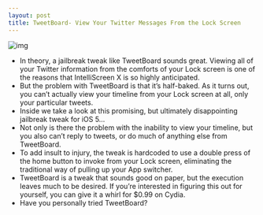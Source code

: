 ```yaml
---
layout: post
title: TweetBoard- View Your Twitter Messages From the Lock Screen
---
```

![img](http://media.idownloadblog.com/wp-content/uploads/2011/10/TweetBoard.png)
* In theory, a jailbreak tweak like TweetBoard sounds great. Viewing all of your Twitter information from the comforts of your Lock screen is one of the reasons that IntelliScreen X is so highly anticipated.
* But the problem with TweetBoard is that it’s half-baked. As it turns out, you can’t actually view your timeline from your Lock screen at all, only your particular tweets.
* Inside we take a look at this promising, but ultimately disappointing jailbreak tweak for iOS 5…
* Not only is there the problem with the inability to view your timeline, but you also can’t reply to tweets, or do much of anything else from TweetBoard.
* To add insult to injury, the tweak is hardcoded to use a double press of the home button to invoke from your Lock screen, eliminating the traditional way of pulling up your App switcher.
* TweetBoard is a tweak that sounds good on paper, but the execution leaves much to be desired. If you’re interested in figuring this out for yourself, you can give it a whirl for $0.99 on Cydia.
* Have you personally tried TweetBoard?

